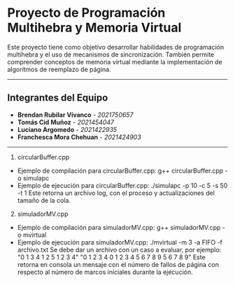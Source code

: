 # **Proyecto de Programación Multihebra y Memoria Virtual** 
Este proyecto tiene como objetivo desarrollar habilidades de programación multihebra y el uso de
mecanismos de sincronización. También permite comprender conceptos de memoria virtual mediante
la implementación de algoritmos de reemplazo de página.

---

## **Integrantes del Equipo**  

- **Brendan Rubilar Vivanco** - *2021750657*  
- **Tomás Cid Muñoz** - *2021454047*  
- **Luciano Argomedo** - *2021422935*  
- **Franchesca Mora Chehuan** - *2021424903*  

---
1. circularBuffer.cpp
- Ejemplo de compilación para circularBuffer.cpp: g++ circularBuffer.cpp -o simulapc
- Ejemplo de ejecución para circularBuffer.cpp: ./simulapc -p 10 -c 5 -s 50 -t 1
Este retorna un archivo log, con el proceso y actualizaciones del tamaño de la cola.

2. simuladorMV.cpp
- Ejemplo de compilación para simuladorMV.cpp: g++ simuladorMV.cpp -o mvirtual
- Ejemplo de ejecución para simuladorMV.cpp: ./mvirtual -m 3 -a FIFO -f archivo.txt
Se debe dar un archivo con un caso a evaluar, por ejemplo:
"0 1 3 4 1 2 5 1 2 3 4"
"0 1 2 3 4 0 1 2 3 4 5 6 7 8 9 5 6 7 8 9"
Este retorna en consola un mensaje con el número de fallos de página con respecto al número de marcos iniciales durante la ejecución.

